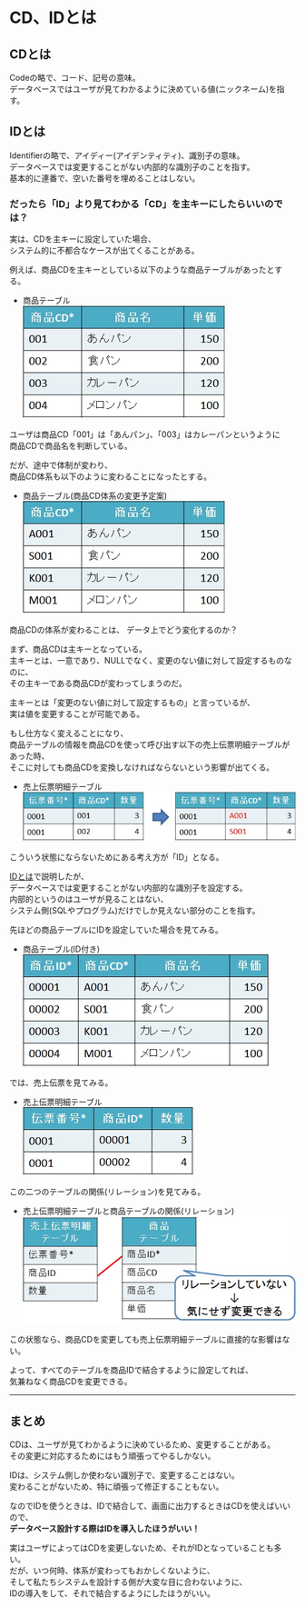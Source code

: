 # CD、IDとは

## CDとは

Codeの略で、コード、記号の意味。  
データベースではユーザが見てわかるように決めている値(ニックネーム)を指す。

## IDとは

Identifierの略で、アイディー(アイデンティティ)、識別子の意味。  
データベースでは変更することがない内部的な識別子のことを指す。  
基本的に連番で、空いた番号を埋めることはしない。

### だったら「ID」より見てわかる「CD」を主キーにしたらいいのでは？

実は、CDを主キーに設定していた場合、  
システム的に不都合なケースが出てくることがある。

例えば、商品CDを主キーとしている以下のような商品テーブルがあったとする。
- 商品テーブル  
![example-bakery-bread](./images/example-bakery-bread.jpg)

ユーザは商品CD「001」は「あんパン」、「003」はカレーパンというように  
商品CDで商品名を判断している。

だが、途中で体制が変わり、  
商品CD体系も以下のように変わることになったとする。
- 商品テーブル(商品CD体系の変更予定案)  
![example-bakery-bread-systematic-changeplan](./images/example-bakery-bread-systematic-changeplan.jpg)

商品CDの体系が変わることは、
データ上でどう変化するのか？

まず、商品CDは主キーとなっている。  
主キーとは、一意であり、NULLでなく、変更のない値に対して設定するものなのに、  
その主キーである商品CDが変わってしまうのだ。  

主キーとは「変更のない値に対して設定するもの」と言っているが、  
実は値を変更することが可能である。

もし仕方なく変えることになり、  
商品テーブルの情報を商品CDを使って呼び出す以下の売上伝票明細テーブルがあった時、  
そこに対しても商品CDを変換しなければならないという影響が出てくる。
- 売上伝票明細テーブル  
![example-bakery-salesdetail-systematic-changeplan](./images/example-bakery-salesdetail-systematic-changeplan.jpg)

こういう状態にならないためにある考え方が「ID」となる。  

[IDとは](#IDとは)で説明したが、  
データベースでは変更することがない内部的な識別子を設定する。  
内部的というのはユーザが見ることはない、  
システム側(SQLやプログラム)だけでしか見えない部分のことを指す。

先ほどの商品テーブルにIDを設定していた場合を見てみる。  
- 商品テーブル(ID付き)  
![example-bakery-bread-idpattern](./images/example-bakery-bread-idpattern.jpg)

では、売上伝票を見てみる。
- 売上伝票明細テーブル  
![example-bakery-salesdetail-idpattern](./images/example-bakery-salesdetail-idpattern.jpg)

この二つのテーブルの関係(リレーション)を見てみる。
- 売上伝票明細テーブルと商品テーブルの関係(リレーション)  
![example-bakery-relationship](./images/example-bakery-relationship.jpg)

この状態なら、商品CDを変更しても売上伝票明細テーブルに直接的な影響はない。  

よって、すべてのテーブルを商品IDで結合するように設定してれば、  
気兼ねなく商品CDを変更できる。

---

## まとめ

CDは、ユーザが見てわかるように決めているため、変更することがある。  
その変更に対応するためにはもう頑張ってやるしかない。  

IDは、システム側しか使わない識別子で、変更することはない。  
変わることがないため、特に頑張って修正することもない。

なのでIDを使うときは、IDで結合して、画面に出力するときはCDを使えばいいので、  
**データベース設計する際はIDを導入したほうがいい！**

実はユーザによってはCDを変更しないため、それがIDとなっていることも多い。  
だが、いつ何時、体系が変わってもおかしくないように、  
そして私たちシステムを設計する側が大変な目に合わないように、  
IDの導入をして、それで結合するようにしたほうがいい。  
